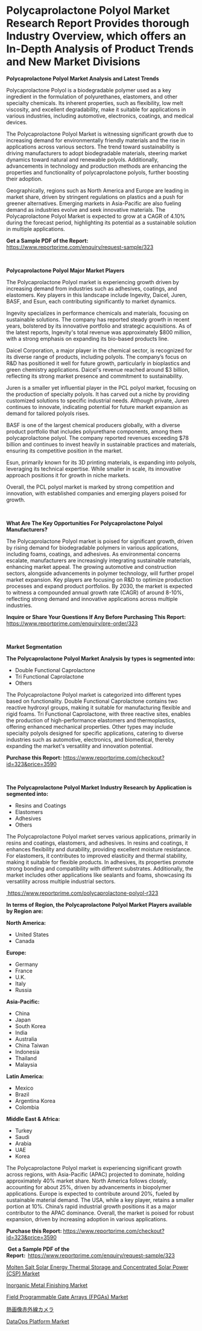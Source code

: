 <p><h1>Polycaprolactone Polyol Market Research Report Provides thorough Industry Overview, which offers an In-Depth Analysis of Product Trends and New Market Divisions</h1></p><p><strong>Polycaprolactone Polyol Market Analysis and Latest Trends</strong></p>
<p><p>Polycaprolactone Polyol is a biodegradable polymer used as a key ingredient in the formulation of polyurethanes, elastomers, and other specialty chemicals. Its inherent properties, such as flexibility, low melt viscosity, and excellent degradability, make it suitable for applications in various industries, including automotive, electronics, coatings, and medical devices.</p><p>The Polycaprolactone Polyol Market is witnessing significant growth due to increasing demand for environmentally friendly materials and the rise in applications across various sectors. The trend toward sustainability is driving manufacturers to adopt biodegradable materials, steering market dynamics toward natural and renewable polyols. Additionally, advancements in technology and production methods are enhancing the properties and functionality of polycaprolactone polyols, further boosting their adoption. </p><p>Geographically, regions such as North America and Europe are leading in market share, driven by stringent regulations on plastics and a push for greener alternatives. Emerging markets in Asia-Pacific are also fueling demand as industries evolve and seek innovative materials. The Polycaprolactone Polyol Market is expected to grow at a CAGR of 4.10% during the forecast period, highlighting its potential as a sustainable solution in multiple applications.</p></p>
<p><strong>Get a Sample PDF of the Report:&nbsp;</strong> <a href="https://www.reportprime.com/enquiry/request-sample/323">https://www.reportprime.com/enquiry/request-sample/323</a></p>
<p>&nbsp;</p>
<p><strong>Polycaprolactone Polyol Major Market Players</strong></p>
<p><p>The Polycaprolactone Polyol market is experiencing growth driven by increasing demand from industries such as adhesives, coatings, and elastomers. Key players in this landscape include Ingevity, Daicel, Juren, BASF, and Esun, each contributing significantly to market dynamics.</p><p>Ingevity specializes in performance chemicals and materials, focusing on sustainable solutions. The company has reported steady growth in recent years, bolstered by its innovative portfolio and strategic acquisitions. As of the latest reports, Ingevity's total revenue was approximately $800 million, with a strong emphasis on expanding its bio-based products line.</p><p>Daicel Corporation, a major player in the chemical sector, is recognized for its diverse range of products, including polyols. The company’s focus on R&D has positioned it well for future growth, particularly in bioplastics and green chemistry applications. Daicel's revenue reached around $3 billion, reflecting its strong market presence and commitment to sustainability.</p><p>Juren is a smaller yet influential player in the PCL polyol market, focusing on the production of specialty polyols. It has carved out a niche by providing customized solutions to specific industrial needs. Although private, Juren continues to innovate, indicating potential for future market expansion as demand for tailored polyols rises.</p><p>BASF is one of the largest chemical producers globally, with a diverse product portfolio that includes polyurethane components, among them polycaprolactone polyol. The company reported revenues exceeding $78 billion and continues to invest heavily in sustainable practices and materials, ensuring its competitive position in the market.</p><p>Esun, primarily known for its 3D printing materials, is expanding into polyols, leveraging its technical expertise. While smaller in scale, its innovative approach positions it for growth in niche markets.</p><p>Overall, the PCL polyol market is marked by strong competition and innovation, with established companies and emerging players poised for growth.</p></p>
<p>&nbsp;</p>
<p><strong>What Are The Key Opportunities For Polycaprolactone Polyol Manufacturers?</strong></p>
<p><p>The Polycaprolactone Polyol market is poised for significant growth, driven by rising demand for biodegradable polymers in various applications, including foams, coatings, and adhesives. As environmental concerns escalate, manufacturers are increasingly integrating sustainable materials, enhancing market appeal. The growing automotive and construction sectors, alongside advancements in polymer technology, will further propel market expansion. Key players are focusing on R&D to optimize production processes and expand product portfolios. By 2030, the market is expected to witness a compounded annual growth rate (CAGR) of around 8-10%, reflecting strong demand and innovative applications across multiple industries.</p></p>
<p><strong>Inquire or Share Your Questions If Any Before Purchasing This Report:</strong> <a href="https://www.reportprime.com/enquiry/pre-order/323">https://www.reportprime.com/enquiry/pre-order/323</a></p>
<p>&nbsp;</p>
<p><strong>Market Segmentation</strong></p>
<p><strong>The Polycaprolactone Polyol Market Analysis by types is segmented into:</strong></p>
<p><ul><li>Double Functional Caprolactone</li><li>Tri Functional Caprolactone</li><li>Others</li></ul></p>
<p><p>The Polycaprolactone Polyol market is categorized into different types based on functionality. Double Functional Caprolactone contains two reactive hydroxyl groups, making it suitable for manufacturing flexible and rigid foams. Tri Functional Caprolactone, with three reactive sites, enables the production of high-performance elastomers and thermoplastics, offering enhanced mechanical properties. Other types may include specialty polyols designed for specific applications, catering to diverse industries such as automotive, electronics, and biomedical, thereby expanding the market's versatility and innovation potential.</p></p>
<p><strong>Purchase this Report:&nbsp;</strong><a href="https://www.reportprime.com/checkout?id=323&price=3590">https://www.reportprime.com/checkout?id=323&price=3590</a></p>
<p>&nbsp;</p>
<p><strong>The Polycaprolactone Polyol Market Industry Research by Application is segmented into:</strong></p>
<p><ul><li>Resins and Coatings</li><li>Elastomers</li><li>Adhesives</li><li>Others</li></ul></p>
<p><p>The Polycaprolactone Polyol market serves various applications, primarily in resins and coatings, elastomers, and adhesives. In resins and coatings, it enhances flexibility and durability, providing excellent moisture resistance. For elastomers, it contributes to improved elasticity and thermal stability, making it suitable for flexible products. In adhesives, its properties promote strong bonding and compatibility with different substrates. Additionally, the market includes other applications like sealants and foams, showcasing its versatility across multiple industrial sectors.</p></p>
<p><a href="https://www.reportprime.com/polycaprolactone-polyol-r323">&nbsp;https://www.reportprime.com/polycaprolactone-polyol-r323</a></p>
<p><strong>In terms of Region, the Polycaprolactone Polyol Market Players available by Region are:</strong></p>
<p>
    <p> <strong> North America: </strong>
        <ul>
            <li>United States</li>
            <li>Canada</li>
        </ul>
        </p> 
    <p> <strong> Europe: </strong>
        <ul>
            <li>Germany</li>
            <li>France</li>
            <li>U.K.</li>
            <li>Italy</li>
            <li>Russia</li>
        </ul>
        </p> 
    <p> <strong> Asia-Pacific: </strong>
        <ul>
            <li>China</li>
            <li>Japan</li>
            <li>South Korea</li>
            <li>India</li>
            <li>Australia</li>
            <li>China Taiwan</li>
            <li>Indonesia</li>
            <li>Thailand</li>
            <li>Malaysia</li>
        </ul>
        </p> 
    <p> <strong> Latin America: </strong>
        <ul>
            <li>Mexico</li>
            <li>Brazil</li>
            <li>Argentina Korea</li>
            <li>Colombia</li>
        </ul>
        </p> 
    <p> <strong> Middle East & Africa: </strong>
        <ul>
            <li>Turkey</li>
            <li>Saudi</li>
            <li>Arabia</li>
            <li>UAE</li>
            <li>Korea</li>
        </ul>
    </p>
    </p>
<p><p>The Polycaprolactone Polyol market is experiencing significant growth across regions, with Asia-Pacific (APAC) projected to dominate, holding approximately 40% market share. North America follows closely, accounting for about 25%, driven by advancements in biopolymer applications. Europe is expected to contribute around 20%, fueled by sustainable material demand. The USA, while a key player, retains a smaller portion at 10%. China’s rapid industrial growth positions it as a major contributor to the APAC dominance. Overall, the market is poised for robust expansion, driven by increasing adoption in various applications.</p></p>
<p><strong>Purchase this Report: </strong><a href="https://www.reportprime.com/checkout?id=323&price=3590">https://www.reportprime.com/checkout?id=323&price=3590</a></p>
<p>&nbsp;<strong>Get a Sample PDF of the Report:&nbsp;&nbsp;</strong><a href="https://www.reportprime.com/enquiry/request-sample/323">https://www.reportprime.com/enquiry/request-sample/323</a></p>
<p><strong></strong></p>
<p><p><a href="https://issuu.com/reportprime-2/docs/molten-salt-solar-energy-thermal-st_508dd2ad58fc76">Molten Salt Solar Energy Thermal Storage and Concentrated Solar Power (CSP) Market</a></p><p><a href="https://www.linkedin.com/pulse/inorganic-metal-finishing-market-share-size-trends-industry-ga4qf?trackingId=1jcMNv10SZyYNKgkLHzkCQ%3D%3D">Inorganic Metal Finishing Market</a></p><p><a href="https://issuu.com/reportprime-2/docs/field-programmable-gate-arrays-fpga_f17a39da2d2a98">Field Programmable Gate Arrays (FPGAs) Market</a></p><p><a href="https://medium.com/@tiffanycooper7272/2024%E5%B9%B4%E3%81%8B%E3%82%892031%E5%B9%B4%E3%81%BE%E3%81%A7%E3%81%AE%E3%82%B5%E3%83%BC%E3%83%9E%E3%83%AB%E3%82%A4%E3%83%A1%E3%83%BC%E3%82%B8%E3%83%B3%E3%82%B0%E8%B5%A4%E5%A4%96%E7%B7%9A%E3%82%AB%E3%83%A1%E3%83%A9%E5%B8%82%E5%A0%B4%E3%81%AE%E5%B1%95%E6%9C%9B%E3%81%A8%E4%BA%88%E6%B8%AC-8d5aa723ee1e">熱画像赤外線カメラ</a></p><p><a href="https://medium.com/@kstephenurdes435/dataops-platform-market-2024-2031-industry-insights-and-investment-opportunities-d710df630972">DataOps Platform Market</a></p></p>